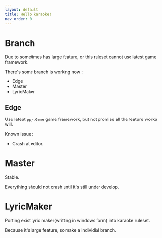 ```yaml
---
layout: default
title: Hello karaoke!
nav_order: 0
---
```


# Branch

Due to sometimes has large feature, or this ruleset cannot use latest game framework.

There's some branch is working now :

- Edge
- Master
- LyricMaker


## Edge

Use latest `ppy.Game` game framework, but not promise all the feature works will.

Known issue : 

- Crash at editor.

# Master

Stable.

Everything should not crash until it's still under develop.

# LyricMaker

Porting exist lyric maker(writting in windows form) into karaoke ruleset.

Because it's large feature, so make a individial branch.